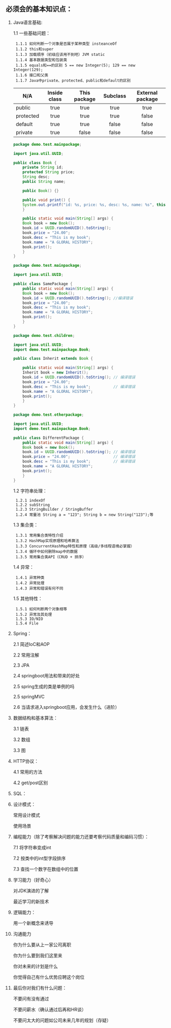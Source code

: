 必须会的基本知识点：
----
1. Java语言基础:

    1.1 一些基础问题：

        1.1.1 如何判断一个对象是否属于某种类型 insteanceOf
        1.1.2 this和super
        1.1.3 加载顺序（初级应该用不到吧）JVM static
        1.1.4 基本数据类型和包装类
        1.1.5 equals和==的区别 5 == new Integer(5); 129 == new Integer(129);
        1.1.6 接口和父类
        1.1.7 Java中private、protected、public和default的区别
	|N/A|Inside class|This package|Subclass|External package|
	|---------|:----:|:----:|:----:|:----:|
	|public   |true  |true  |true  |true  |
	|protected|true  |true  |true  |false |
	|default  |true  |true  |false |false |
	|private  |true  |false |false |false |
	```java
	package demo.test.mainpackage;

	import java.util.UUID;

	public class Book {
	    private String id;
	    protected String price;
	    String desc;
	    public String name;

	    public Book() {}

	    public void print() {
		System.out.printf("id: %s, price: %s, desc: %s, name: %s", this.id, this.price, this.desc, this.name);
	    }

	    public static void main(String[] args) {
		Book book = new Book();
		book.id = UUID.randomUUID().toString();
		book.price = "24.00";
		book.desc = "This is my book";
		book.name = "A GLORAL HISTORY";
		book.print();
	    }
	}
	```
	```java
	package demo.test.mainpackage;

	import java.util.UUID;

	public class SamePackage {
	    public static void main(String[] args) {
		Book book = new Book();
		book.id = UUID.randomUUID().toString(); //编译错误
		book.price = "24.00";
		book.desc = "This is my book";
		book.name = "A GLORAL HISTORY";
		book.print();
	    }
	}
	```
	```java
	package demo.test.children;

	import java.util.UUID;
	import demo.test.mainpackage.Book;

	public class Inherit extends Book {

	    public static void main(String[] args) {
		Inherit book = new Inherit();
		book.id = UUID.randomUUID().toString(); // 编译错误
		book.price = "24.00";
		book.desc = "This is my book";          // 编译错误
		book.name = "A GLORAL HISTORY";
		book.print();
	    }
	}
	```
	```java
	package demo.test.otherpackage;

	import java.util.UUID;
	import demo.test.mainpackage.Book;

	public class DifferentPackage {
	    public static void main(String[] args) {
		Book book = new Book();
		book.id = UUID.randomUUID().toString(); // 编译错误
		book.price = "24.00";                   // 编译错误
		book.desc = "This is my book";          // 编译错误
		book.name = "A GLORAL HISTORY";
		book.print();
	    }
	}
	```
	      
    1.2 字符串处理：

        1.2.1 indexOf
        1.2.2 subString
        1.2.3 StringBuilder / StringBuffer
        1.2.4 常量池 String a = "123"; String b = new String("123");等

    1.3 集合类：

        1.3.1 常用集合类特性介绍
        1.3.2 HashMap实现原理和哈希算法
        1.3.3 ConcurrentHashMap特性和原理（高级/多线程语境必掌握）
        1.3.4 循环中如何删除map中的数据
        1.3.5 常用集合类API（CRUD + 排序）

    1.4 异常：

        1.4.1 异常种类
        1.4.2 异常处理
        1.4.3 异常和错误有何不同

    1.5 其他特性：

        1.5.1 如何判断两个对象相等
        1.5.2 异常及其处理
        1.5.3 IO/NIO
        1.5.4 File

2. Spring：

    2.1 简述IoC和AOP

    2.2 常用注解

    2.3 JPA

    2.4 springboot用法和带来的好处

    2.5 spring生成的类是单例的吗

    2.5 springMVC

    2.6 当请求进入springboot应用，会发生什么（进阶）

3. 数据结构和基本算法：

	3.1 链表

	3.2 数组

	3.3 图

4. HTTP协议：

    4.1 常用的方法

    4.2 get/post区别

5. SQL：

6. 设计模式：

    常用设计模式

    使用场景

7. 编程能力（除了考察解决问题的能力还要考察代码质量和编码习惯）：

	7.1 将字符串变成int

	7.2 按类中的int型字段排序

	7.3 查找一个数字在数组中的位置
	
8. 学习能力（好奇心）

	对JDK演进的了解

	最近学习的新技术
	
9. 逻辑能力：

	用一个新概念来诱导
	
10. 沟通能力

	你为什么要从上一家公司离职

	你为什么要到我们这里来

	你对未来的计划是什么

	你觉得自己有什么优势应聘这个岗位
	
11. 最后你对我们有什么问题：

	不要问有没有通过

	不要问薪水（确认通过后再和HR谈）

	不要问太大的问题如公司未来几年的规划（存疑）
